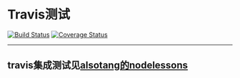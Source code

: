 # Travis测试
[![Build Status](https://www.travis-ci.org/lioth/fortravis.svg?branch=master)](https://travis-ci.org/lioth/fortravis)
[![Coverage Status](https://coveralls.io/repos/github/lioth/fortravis/badge.svg?branch=master)](https://coveralls.io/github/lioth/fortravis?branch=master)

------
travis集成测试见[alsotang的nodelessons](https://github.com/alsotang/node-lessons/tree/master/lesson13)
-------
